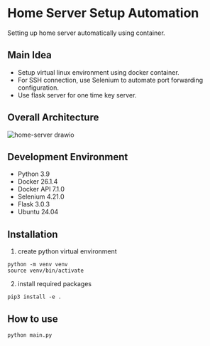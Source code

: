 # Home Server Setup Automation
Setting up home server automatically using container.

## Main Idea

- Setup virtual linux environment using docker container.
- For SSH connection, use Selenium to automate port forwarding configuration.
- Use flask server for one time key server.

## Overall Architecture

![home-server drawio](https://github.com/user-attachments/assets/d426a608-1565-4ac0-89b3-cfdb55c8058a)

## Development Environment

- Python 3.9
- Docker 26.1.4
- Docker API 7.1.0
- Selenium 4.21.0
- Flask 3.0.3
- Ubuntu 24.04

## Installation
1. create python virtual environment
```commandline
python -m venv venv
source venv/bin/activate
```

2. install required packages
```commandline
pip3 install -e .
```

## How to use

```commandline
python main.py
```
